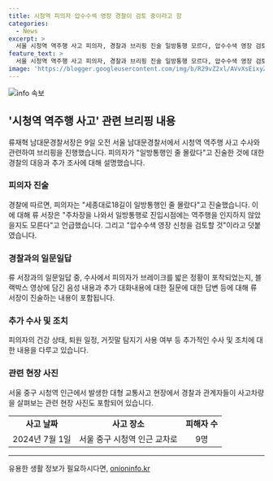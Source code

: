 ```yaml
---
title: 시청역 피의자 압수수색 영장 경찰이 검토 중이라고 함
categories:
  - News
excerpt: >
  서울 시청역 역주행 사고 피의자, 경찰과 브리핑 진술 일방통행 모르다, 압수수색 영장 검토. 류재혁 서울 남대문경찰서장은 브리핑에서 합동현장조사로 사고 상황을 재현하고, 필요시 압수수색 영장도 검토하겠다고 전했다. 피의자는 일방통행인 줄 몰랐다 진술, 경찰은 추가 조사 필요성을 언급하며, 사고 경위 파악 중이라고 밝혔다. 지금까지 피의자와의 일문일답에 따르면 추가적인 조사가 필요한 상황이며, 피의자의 상태와 퇴원 일정에 대한 결정은 미정이다.
feature_text: >
  서울 시청역 역주행 사고 피의자, 경찰과 브리핑 진술 일방통행 모르다, 압수수색 영장 검토. 류재혁 서울 남대문경찰서장은 브리핑에서 합동현장조사로 사고 상황을 재현하고, 필요시 압수수색 영장도 검토하겠다고 전했다. 피의자는 일방통행인 줄 몰랐다 진술, 경찰은 추가 조사 필요성을 언급하며, 사고 경위 파악 중이라고 밝혔다. 지금까지 피의자와의 일문일답에 따르면 추가적인 조사가 필요한 상황이며, 피의자의 상태와 퇴원 일정에 대한 결정은 미정이다.
image: 'https://blogger.googleusercontent.com/img/b/R29vZ2xl/AVvXsEixyZcFfHzMRdzZMjFBmAUKJYCLCGyLL1o632UiGVXcaFdKo_bkvkuCioo0uUKlGfBVcT3P84aROyZIXSBEx3Aw5nCQ3pTgDom1WDC4m8eifvWiAmWEEVb4x6G_l8C0QH225ldMjyaFvpxGEBGNO37VmDTDMHGhJPq73UglMfDca1-0aw/s1600/blogspot.png'
---
```


<p><img src="https://blogger.googleusercontent.com/img/b/R29vZ2xl/AVvXsEixyZcFfHzMRdzZMjFBmAUKJYCLCGyLL1o632UiGVXcaFdKo_bkvkuCioo0uUKlGfBVcT3P84aROyZIXSBEx3Aw5nCQ3pTgDom1WDC4m8eifvWiAmWEEVb4x6G_l8C0QH225ldMjyaFvpxGEBGNO37VmDTDMHGhJPq73UglMfDca1-0aw/s1600/blogspot.png" alt="info 속보" /></p>

<h2 data-ke-size="size26">'시청역 역주행 사고' 관련 브리핑 내용</h2>

<p data-ke-size="size16">류재혁 남대문경찰서장은 9일 오전 서울 남대문경찰서에서 시청역 역주행 사고 수사와 관련하여 브리핑을 진행했습니다. 피의자가 "일방통행인 줄 몰랐다"고 진술한 것에 대한 경찰의 대응과 추가 조사에 대해 설명했습니다.</p>

<h3>피의자 진술</h3>

<p data-ke-size="size16">경찰에 따르면, 피의자는 "세종대로18길이 일방통행인 줄 몰랐다"고 진술했습니다. 이에 대해 류 서장은 "주차장을 나와서 일방통행로 진입시점에는 역주행을 인지하지 않았을지도 모른다"고 언급했습니다. 그리고 "압수수색 영장 신청을 검토할 것"이라고 덧붙였습니다.</p>

<h3>경찰과의 일문일답</h3>

<p data-ke-size="size16">류 서장과의 일문일답 중, 수사에서 피의자가 브레이크를 밟은 정황이 포착되었는지, 블랙박스 영상에 담긴 음성 내용과 추가 대화내용에 대한 질문에 대한 답변 등에 대해 류 서장이 진술하는 내용이 포함됩니다.</p>

<h3>추가 수사 및 조치</h3>

<p data-ke-size="size16">피의자의 건강 상태, 퇴원 일정, 거짓말 탐지기 사용 여부 등 추가적인 수사 및 조치에 대한 내용을 다루고 있습니다.</p>

<h3>관련 현장 사진</h3>

<p data-ke-size="size16">서울 중구 시청역 인근에서 발생한 대형 교통사고 현장에서 경찰과 관계자들이 사고차량을 살펴보는 관련 현장 사진도 포함되어 있습니다.</p>

<table>
  <tr>
    <td style="text-align: center; height: 17px;"><b>사고 날짜</b></td>
    <td style="text-align: center; height: 17px;"><b>사고 장소</b></td>
    <td style="text-align: center; height: 17px;"><b>피해자 수</b></td>
  </tr>
  <tr>
    <td style="text-align: center; height: 17px;">2024년 7월 1일</td>
    <td style="text-align: center; height: 17px;">서울 중구 시청역 인근 교차로</td>
    <td style="text-align: center; height: 17px;">9명</td>
  </tr>
</table>

<hr>
유용한 생활 정보가 필요하시다면, <a href="https://onioninfo.kr" rel="dofollow">onioninfo.kr</a>


